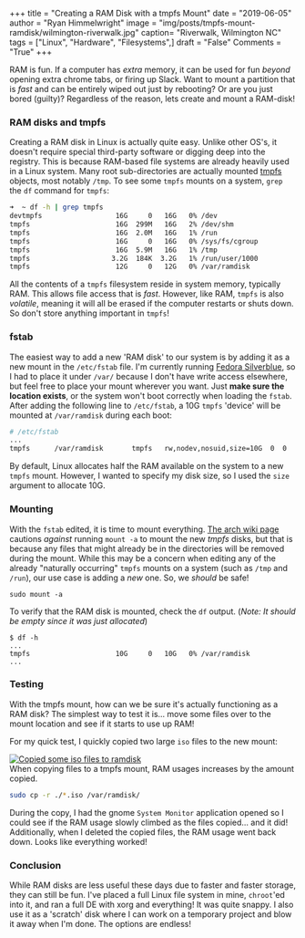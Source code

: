 +++
title  = "Creating a RAM Disk with a tmpfs Mount"
date   = "2019-06-05"
author = "Ryan Himmelwright"
image  = "img/posts/tmpfs-mount-ramdisk/wilmington-riverwalk.jpg"
caption= "Riverwalk, Wilmington NC"
tags   = ["Linux", "Hardware", "Filesystems",]
draft  = "False"
Comments = "True"
+++

RAM is fun. If a computer has *extra* memory, it can be used for fun *beyond*
opening extra chrome tabs, or firing up Slack. Want to mount a partition that
is *fast* and can be entirely wiped out just by rebooting? Or are you just
bored (guilty)?  Regardless of the reason, lets create and mount a RAM-disk!

<!--more-->

### RAM disks and tmpfs

Creating a RAM disk in Linux is actually quite easy. Unlike other OS's, it
doesn't require special third-party software or digging deep into the registry.
This is because RAM-based file systems are already heavily used in a Linux system.
Many root sub-directories are actually mounted
[tmpfs](http://man7.org/linux/man-pages/man5/tmpfs.5.html) objects, most
notably `/tmp`. To see some `tmpfs` mounts on a system, `grep` the `df`
command for `tmpfs`:

```bash
➜  ~ df -h | grep tmpfs
devtmpfs                  16G     0   16G   0% /dev
tmpfs                     16G  299M   16G   2% /dev/shm
tmpfs                     16G  2.0M   16G   1% /run
tmpfs                     16G     0   16G   0% /sys/fs/cgroup
tmpfs                     16G  5.9M   16G   1% /tmp
tmpfs                    3.2G  184K  3.2G   1% /run/user/1000
tmpfs                     12G     0   12G   0% /var/ramdisk
```


All the contents of a `tmpfs` filesystem reside in system memory, typically
RAM. This allows file access that is *fast*.  However, like RAM,
`tmpfs` is also *volatile*, meaning it will all be erased if the computer
restarts or shuts down. So don't store anything important in `tmpfs`!


### fstab

The easiest way to add a new 'RAM disk' to our system is by adding it as a new
mount in the `/etc/fstab` file. I'm currently running [Fedora
Silverblue](https://silverblue.fedoraproject.org/), so I had to place it under
`/var/` because I don't have write access elsewhere, but feel free to place
your mount wherever you want. Just **make sure the location exists**, or the
system won't boot correctly when loading the `fstab`. After adding the following line
to `/etc/fstab`, a 10G `tmpfs` 'device' will be mounted at `/var/ramdisk` during
each boot:

```bash
# /etc/fstab
...
tmpfs      /var/ramdisk       tmpfs   rw,nodev,nosuid,size=10G	0  0
```

By default, Linux allocates half the RAM available on the system to a new
`tmpfs` mount. However, I wanted to specify my disk size, so I used the `size`
argument to allocate 10G.


### Mounting

With the `fstab` edited, it is time to mount everything. [The arch wiki
page](https://wiki.archlinux.org/index.php/Tmpfs) cautions *against* running
`mount -a` to mount the new *tmpfs* disks, but that is because any files that
might already be in the directories will be removed during the mount. While
this may be a concern when editing any of the already "naturally occurring" `tmpfs`
mounts on a system (such as `/tmp` and `/run`), our use case is adding a
*new* one. So, we *should* be safe!

```shell
sudo mount -a
```

To verify that the RAM disk is mounted, check the `df` output. (*Note: It
should be empty since it was just allocated*)

```shell
$ df -h
...
tmpfs                     10G     0   10G   0% /var/ramdisk
...
```

### Testing

With the tmpfs mount, how can we be sure it's actually functioning as a
RAM disk? The simplest way to test it is... move some files over to the mount
location and see if it starts to use up RAM!

For my quick test, I quickly copied two large `iso` files to the new mount:

<a href='../../img/posts/tmpfs-mount-ramdisk/ram-disk-usage.gif'>
<img alt="Copied some iso files to ramdisk" src="../../img/posts/tmpfs-mount-ramdisk/ram-disk-usage.png" onmouseover="this.src='../../img/posts/tmpfs-mount-ramdisk/ram-disk-usage.gif'" onmouseout="this.src='../../img/posts/tmpfs-mount-ramdisk/ram-disk-usage.png'" style="max-width: 100%;"/>
</a>
<div class="caption">When copying files to a tmpfs mount, RAM usages increases
by the amount copied.</div>

```bash
sudo cp -r ./*.iso /var/ramdisk/
```

During the copy, I had the gnome `System Monitor` application opened so I could
see if the RAM usage slowly climbed as the files copied... and it did!
Additionally, when I deleted the copied files, the RAM usage went back down.
Looks like everything worked!

### Conclusion

While RAM disks are less useful these days due to faster and faster
storage, they can still be fun. I've placed a full Linux file system in mine,
 `chroot`'ed into it, and ran a full DE with xorg and everything! It was quite
snappy. I also use it as a 'scratch' disk where I can work on a temporary
project and blow it away when I'm done. The options are endless!
